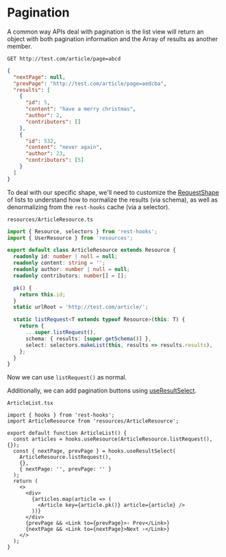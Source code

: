 # Pagination

A common way APIs deal with pagination is the list view will return an object with both pagination information
and the Array of results as another member.

`GET http://test.com/article/page=abcd`

```json
{
  "nextPage": null,
  "prevPage": "http://test.com/article/page=aedcba",
  "results": [
    {
      "id": 5,
      "content": "have a merry christmas",
      "author": 2,
      "contributors": []
    },
    {
      "id": 532,
      "content": "never again",
      "author": 23,
      "contributors": [5]
    }
  ]
}
```

To deal with our specific shape, we'll need to customize the [RequestShape](../api/RequestShape.md) of lists to
understand how to normalize the results (via schema), as well as denormalizing from
the `rest-hooks` cache (via a selector).

`resources/ArticleResource.ts`

```typescript
import { Resource, selectors } from 'rest-hooks';
import { UserResource } from 'resources';

export default class ArticleResource extends Resource {
  readonly id: number | null = null;
  readonly content: string = '';
  readonly author: number | null = null;
  readonly contributors: number[] = [];

  pk() {
    return this.id;
  }
  static urlRoot = 'http://test.com/article/';

  static listRequest<T extends typeof Resource>(this: T) {
    return {
      ...super.listRequest(),
      schema: { results: [super.getSchema()] },
      select: selectors.makeList(this, results => results.results),
    };
  }
}
```

Now we can use `listRequest()` as normal.

Additionally, we can add pagination buttons using [useResultSelect](../api/useResultSelect).

`ArticleList.tsx`

```tsx
import { hooks } from 'rest-hooks';
import ArticleResource from 'resources/ArticleResource';

export default function ArticleList() {
  const articles = hooks.useResource(ArticleResource.listRequest(), {});
  const { nextPage, prevPage } = hooks.useResultSelect(
    ArticleResource.listRequest(),
    {},
    { nextPage: '', prevPage: '' }
  );
  return (
    <>
      <div>
        {articles.map(article => (
          <Article key={article.pk()} article={article} />
        ))}
      </div>
      {prevPage && <Link to={prevPage}>‹ Prev</Link>}
      {nextPage && <Link to={nextPage}>Next ›</Link>}
    </>
  );
}
```
